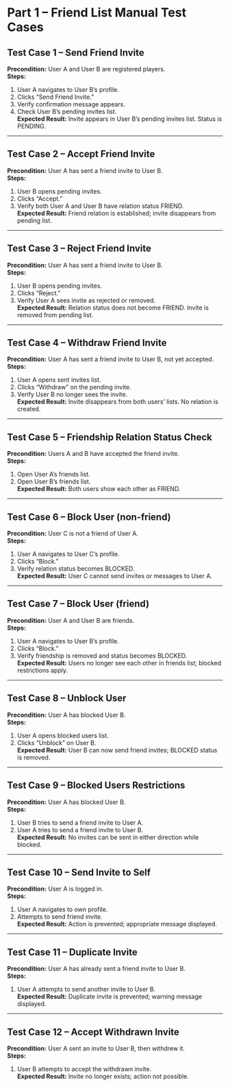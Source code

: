 # Part 1 – Friend List Manual Test Cases

## Test Case 1 – Send Friend Invite
**Precondition:** User A and User B are registered players.  
**Steps:**
1. User A navigates to User B’s profile.  
2. Clicks “Send Friend Invite.”  
3. Verify confirmation message appears.  
4. Check User B’s pending invites list.  
**Expected Result:** Invite appears in User B’s pending invites list. Status is PENDING.  

---

## Test Case 2 – Accept Friend Invite
**Precondition:** User A has sent a friend invite to User B.  
**Steps:**
1. User B opens pending invites.  
2. Clicks “Accept.”  
3. Verify both User A and User B have relation status FRIEND.  
**Expected Result:** Friend relation is established; invite disappears from pending list.  

---

## Test Case 3 – Reject Friend Invite
**Precondition:** User A has sent a friend invite to User B.  
**Steps:**
1. User B opens pending invites.  
2. Clicks “Reject.”  
3. Verify User A sees invite as rejected or removed.  
**Expected Result:** Relation status does not become FRIEND. Invite is removed from pending list.  

---

## Test Case 4 – Withdraw Friend Invite
**Precondition:** User A has sent a friend invite to User B, not yet accepted.  
**Steps:**
1. User A opens sent invites list.  
2. Clicks “Withdraw” on the pending invite.  
3. Verify User B no longer sees the invite.  
**Expected Result:** Invite disappears from both users’ lists. No relation is created.  

---

## Test Case 5 – Friendship Relation Status Check
**Precondition:** Users A and B have accepted the friend invite.  
**Steps:**
1. Open User A’s friends list.  
2. Open User B’s friends list.  
**Expected Result:** Both users show each other as FRIEND.  

---

## Test Case 6 – Block User (non-friend)
**Precondition:** User C is not a friend of User A.  
**Steps:**
1. User A navigates to User C’s profile.  
2. Clicks “Block.”  
3. Verify relation status becomes BLOCKED.  
**Expected Result:** User C cannot send invites or messages to User A.  

---

## Test Case 7 – Block User (friend)
**Precondition:** User A and User B are friends.  
**Steps:**
1. User A navigates to User B’s profile.  
2. Clicks “Block.”  
3. Verify friendship is removed and status becomes BLOCKED.  
**Expected Result:** Users no longer see each other in friends list; blocked restrictions apply.  

---

## Test Case 8 – Unblock User
**Precondition:** User A has blocked User B.  
**Steps:**
1. User A opens blocked users list.  
2. Clicks “Unblock” on User B.  
**Expected Result:** User B can now send friend invites; BLOCKED status is removed.  

---

## Test Case 9 – Blocked Users Restrictions
**Precondition:** User A has blocked User B.  
**Steps:**
1. User B tries to send a friend invite to User A.  
2. User A tries to send a friend invite to User B.  
**Expected Result:** No invites can be sent in either direction while blocked.  

---

## Test Case 10 – Send Invite to Self
**Precondition:** User A is logged in.  
**Steps:**
1. User A navigates to own profile.  
2. Attempts to send friend invite.  
**Expected Result:** Action is prevented; appropriate message displayed.  

---

## Test Case 11 – Duplicate Invite
**Precondition:** User A has already sent a friend invite to User B.  
**Steps:**
1. User A attempts to send another invite to User B.  
**Expected Result:** Duplicate invite is prevented; warning message displayed.  

---

## Test Case 12 – Accept Withdrawn Invite
**Precondition:** User A sent an invite to User B, then withdrew it.  
**Steps:**
1. User B attempts to accept the withdrawn invite.  
**Expected Result:** Invite no longer exists; action not possible.  
